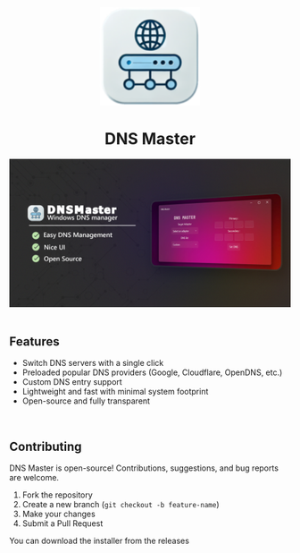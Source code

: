 
<div align="center">
  <a href="#" target="_blank">
    <img width="180" src="https://github.com/Salehmoradi2005/Salehmoradi2005/blob/main/DNSMaster/main.png?raw=true" >
  </a>
  <h1 align="center">DNS Master</h1>
</div>
<div align="center">
  <a href="#" target="_blank">
    <img  src="https://github.com/Salehmoradi2005/Salehmoradi2005/blob/main/DNSMaster/Artboard.jpg?raw=true" >
  </a>
</div>
<br>

## Features

- Switch DNS servers with a single click
- Preloaded popular DNS providers (Google, Cloudflare, OpenDNS, etc.)
- Custom DNS entry support
- Lightweight and fast with minimal system footprint
- Open-source and fully transparent

<br>

## Contributing

DNS Master is open-source! Contributions, suggestions, and bug reports are welcome.  

1. Fork the repository  
2. Create a new branch (`git checkout -b feature-name`)  
3. Make your changes  
4. Submit a Pull Request  



You can download the installer from the releases
